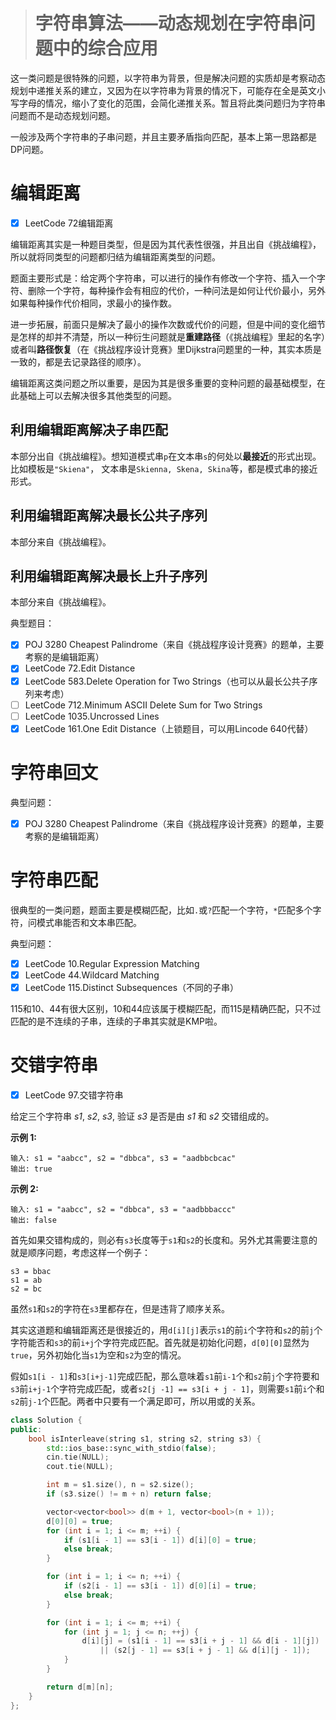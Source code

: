 > # 字符串算法——动态规划在字符串问题中的综合应用

这一类问题是很特殊的问题，以字符串为背景，但是解决问题的实质却是考察动态规划中递推关系的建立，又因为在以字符串为背景的情况下，可能存在全是英文小写字母的情况，缩小了变化的范围，会简化递推关系。暂且将此类问题归为字符串问题而不是动态规划问题。

一般涉及两个字符串的子串问题，并且主要矛盾指向匹配，基本上第一思路都是DP问题。

# 编辑距离

- [x] LeetCode 72编辑距离

编辑距离其实是一种题目类型，但是因为其代表性很强，并且出自《挑战编程》，所以就将同类型的问题都归结为编辑距离类型的问题。

题面主要形式是：给定两个字符串，可以进行的操作有修改一个字符、插入一个字符、删除一个字符，每种操作会有相应的代价，一种问法是如何让代价最小，另外如果每种操作代价相同，求最小的操作数。

进一步拓展，前面只是解决了最小的操作次数或代价的问题，但是中间的变化细节是怎样的却并不清楚，所以一种衍生问题就是**重建路径**（《挑战编程》里起的名字）或者叫**路径恢复**（在《挑战程序设计竞赛》里Dijkstra问题里的一种，其实本质是一致的，都是去记录路径的顺序）。

编辑距离这类问题之所以重要，是因为其是很多重要的变种问题的最基础模型，在此基础上可以去解决很多其他类型的问题。

## 利用编辑距离解决子串匹配

本部分出自《挑战编程》。想知道模式串`p`在文本串`s`的何处以**最接近**的形式出现。比如模板是`"Skiena"`， 文本串是`Skienna, Skena, Skina`等，都是模式串的接近形式。

## 利用编辑距离解决最长公共子序列

本部分来自《挑战编程》。

## 利用编辑距离解决最长上升子序列

本部分来自《挑战编程》。



典型题目：

- [x] POJ 3280 Cheapest Palindrome（来自《挑战程序设计竞赛》的题单，主要考察的是编辑距离）
- [x] LeetCode 72.Edit Distance
- [x] LeetCode 583.Delete Operation for Two Strings（也可以从最长公共子序列来考虑）
- [ ] LeetCode 712.Minimum ASCII Delete Sum for Two Strings
- [ ] LeetCode 1035.Uncrossed Lines
- [x] LeetCode 161.One Edit Distance（上锁题目，可以用Lincode 640代替）

# 字符串回文

典型问题：

- [x] POJ 3280 Cheapest Palindrome（来自《挑战程序设计竞赛》的题单，主要考察的是编辑距离）

# 字符串匹配

很典型的一类问题，题面主要是模糊匹配，比如`.`或`?`匹配一个字符，`*`匹配多个字符，问模式串能否和文本串匹配。

典型问题：

- [x] LeetCode 10.Regular Expression Matching
- [x] LeetCode 44.Wildcard Matching
- [x] LeetCode 115.Distinct Subsequences（不同的子串）

115和10、44有很大区别，10和44应该属于模糊匹配，而115是精确匹配，只不过匹配的是不连续的子串，连续的子串其实就是KMP啦。



# 交错字符串

- [x] LeetCode 97.交错字符串

给定三个字符串 *s1*, *s2*, *s3*, 验证 *s3* 是否是由 *s1* 和 *s2* 交错组成的。

**示例 1:**

```
输入: s1 = "aabcc", s2 = "dbbca", s3 = "aadbbcbcac"
输出: true
```

**示例 2:**

```
输入: s1 = "aabcc", s2 = "dbbca", s3 = "aadbbbaccc"
输出: false
```

首先如果交错构成的，则必有`s3`长度等于`s1`和`s2`的长度和。另外尤其需要注意的就是顺序问题，考虑这样一个例子：

```
s3 = bbac
s1 = ab
s2 = bc
```

虽然`s1`和`s2`的字符在`s3`里都存在，但是违背了顺序关系。

其实这道题和编辑距离还是很接近的，用`d[i][j]`表示`s1`的前`i`个字符和`s2`的前`j`个字符能否和`s3`的前`i+j`个字符完成匹配。首先就是初始化问题，`d[0][0]`显然为`true`，另外初始化当`s1`为空和`s2`为空的情况。

假如`s1[i - 1]`和`s3[i+j-1]`完成匹配，那么意味着`s1`前`i-1`个和`s2`前`j`个字符要和`s3`前`i+j-1`个字符完成匹配，或者`s2[j -1] == s3[i + j - 1]`，则需要`s1`前`i`个和`s2`前`j-1`个匹配。两者中只要有一个满足即可，所以用或的关系。

```c++
class Solution {
public:
    bool isInterleave(string s1, string s2, string s3) {
        std::ios_base::sync_with_stdio(false);
        cin.tie(NULL);
        cout.tie(NULL);

        int m = s1.size(), n = s2.size();
        if (s3.size() != m + n) return false;

        vector<vector<bool>> d(m + 1, vector<bool>(n + 1));
        d[0][0] = true;
        for (int i = 1; i <= m; ++i) {
            if (s1[i - 1] == s3[i - 1]) d[i][0] = true;
            else break;
        }

        for (int i = 1; i <= n; ++i) {
            if (s2[i - 1] == s3[i - 1]) d[0][i] = true;
            else break;
        }

        for (int i = 1; i <= m; ++i) {
            for (int j = 1; j <= n; ++j) {
                d[i][j] = (s1[i - 1] == s3[i + j - 1] && d[i - 1][j]) 
                	|| (s2[j - 1] == s3[i + j - 1] && d[i][j - 1]);
            }
        }

        return d[m][n];
    }
};
```
